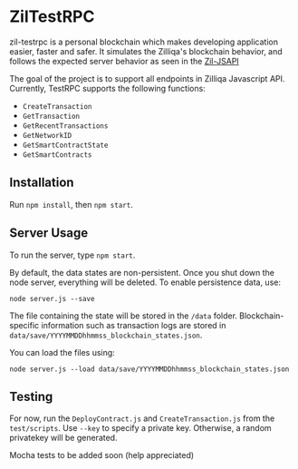 # ZilTestRPC

zil-testrpc is a personal blockchain which makes developing application easier, faster and safer.
It simulates the Zilliqa's blockchain behavior, and follows the expected server behavior as seen in the [Zil-JSAPI](https://github.com/Zilliqa/Zilliqa-JavaScript-Library)

The goal of the project is to support all endpoints in Zilliqa Javascript API. Currently, TestRPC supports the following functions:
* `CreateTransaction`
* `GetTransaction`
* `GetRecentTransactions`
* `GetNetworkID`
* `GetSmartContractState`
* `GetSmartContracts`


## Installation
Run `npm install`, then `npm start`.

## Server Usage

To run the server, type `npm start`.

By default, the data states are non-persistent. Once you shut down the node server, everything will be deleted.
To enable persistence data, use:
```
node server.js --save
```
The file containing the state will be stored in the `/data` folder. Blockchain-specific information such as transaction logs are stored in `data/save/YYYYMMDDhhmmss_blockchain_states.json`.

You can load the files using:
```
node server.js --load data/save/YYYYMMDDhhmmss_blockchain_states.json
```


## Testing


For now, run the `DeployContract.js` and `CreateTransaction.js` from the `test/scripts`. Use `--key` to specify a private key. Otherwise, a random privatekey will be generated.

Mocha tests to be added soon (help appreciated)
